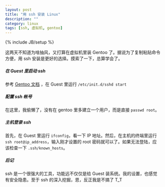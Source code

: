```yaml
---
layout: post
title: "用 ssh 安装 Linux"
description: ""
category: linux
tags: [ssh, 虚拟机, gentoo]
---
```

{% include JB/setup %}

这两天不知道为啥抽风，又打算在虚拟机里装 Gentoo 了。据说为了复制粘贴命令方便，用 ssh 安装是更好的选择。摸索了一下，总算学会了。

##### 在 Guest 里启动 ssh
参考 [Gentoo 文档][ge] ，在 Guest 里运行 `/etc/init.d/sshd start`

[ge]: http://www.gentoo.org/doc/zh_cn/handbook/handbook-x86.xml?part=1&chap=2

##### 配置 ssh 帐号
在这里，我偷懒了，没有在 gentoo 里多建立一个用户，而是直接 `passwd root`。

##### 主机登录 ssh
首先，在 Guest 里运行 `ifconfig`，看一下 IP 地址。然后，在主机的终端里运行 `ssh root@ip_address`，输入刚才设置的 root 密码就可以了。如果无法登陆，应该检查一下 `.ssh/known_hosts`。

##### 后记
ssh 是一个很强大的工具，功能远不仅仅是给 Guest 装系统。我的设置，也感觉有安全隐患。至于 ssh 的深入挖掘，恩，反正我是不搞了 T_T
